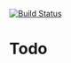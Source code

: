 [![Build Status](https://travis-ci.org/HodorPericles/todo.svg?branch=master)](https://travis-ci.org/HodorPericles/todo)

Todo
====
